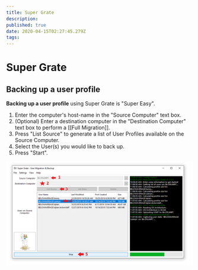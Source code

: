 ```yaml
---
title: Super Grate
description: 
published: true
date: 2020-04-15T02:27:45.279Z
tags: 
---
```


# Super Grate

## Backing up a user profile
<b>Backing up a user profile</b> using Super Grate is "Super Easy".

1. Enter the computer's host-name in the "Source Computer" text box.
2. (Optional) Enter a destination computer in the "Destination Computer" text box to perform a [[Full Migration]].
3. Press "List Source" to generate a list of User Profiles available on the Source Computer.
4. Select the User(s) you would like to back up.
5. Press "Start".

<img src="https://raw.githubusercontent.com/krisdb2009/documentation/master/supergrate/Annotation%202019-12-29%20110927.png">